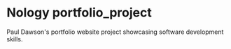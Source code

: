# Nology portfolio_project
Paul Dawson's portfolio website project showcasing software development skills.
